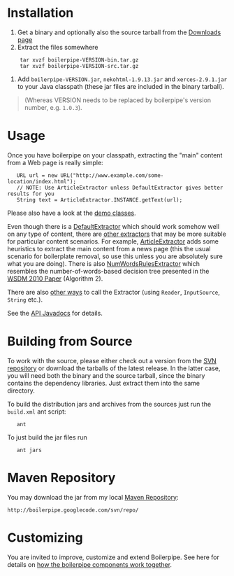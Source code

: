 # Installation #

  1. Get a binary and optionally also the source tarball from the [Downloads page](http://code.google.com/p/boilerpipe/downloads/list)
  1. Extract the files somewhere
```
    tar xvzf boilerpipe-VERSION-bin.tar.gz
    tar xvzf boilerpipe-VERSION-src.tar.gz
```
  1. Add `boilerpipe-VERSION.jar`, `nekohtml-1.9.13.jar` and `xerces-2.9.1.jar` to your Java classpath (these jar files are included in the binary tarball).

> (Whereas VERSION needs to be replaced by boilerpipe's version number, e.g. `1.0.3`).

# Usage #

Once you have boilerpipe on your classpath, extracting the "main" content from a Web page is really simple:

```
   URL url = new URL("http://www.example.com/some-location/index.html");
   // NOTE: Use ArticleExtractor unless DefaultExtractor gives better results for you
   String text = ArticleExtractor.INSTANCE.getText(url);
```


Please also have a look at the [demo classes](http://code.google.com/p/boilerpipe/source/browse/#svn/tags/BOILERPIPE_1_0_0/boilerpipe-core/src/demo/de/l3s/boilerpipe/demo).

Even though there is a [DefaultExtractor](http://code.google.com/p/boilerpipe/source/browse/trunk/boilerpipe-core/src/main/de/l3s/boilerpipe/extractors/DefaultExtractor.java) which should work somehow well on any type of content, there are [other extractors](http://boilerpipe.googlecode.com/svn/trunk/boilerpipe-core/javadoc/1.0/de/l3s/boilerpipe/BoilerpipeExtractor.html) that may be more suitable for particular content scenarios. For example, [ArticleExtractor](http://boilerpipe.googlecode.com/svn/trunk/boilerpipe-core/javadoc/1.0/de/l3s/boilerpipe/extractors/ArticleExtractor.html) adds some heuristics to extract the main content from a news page (this the usual scenario for boilerplate removal, so use this unless you are absolutely sure what you are doing). There is also [NumWordsRulesExtractor](http://code.google.com/p/boilerpipe/source/browse/trunk/boilerpipe-core/src/main/de/l3s/boilerpipe/extractors/NumWordsRulesExtractor.java) which resembles the number-of-words-based decision tree presented in the [WSDM 2010 Paper](WSDM2010Paper.md) (Algorithm 2).

There are also [other ways](http://boilerpipe.googlecode.com/svn/trunk/boilerpipe-core/javadoc/1.0/de/l3s/boilerpipe/extractors/ExtractorBase.html) to call the Extractor (using `Reader`, `InputSource`, `String` etc.).

See the [API Javadocs](http://boilerpipe.googlecode.com/svn/trunk/boilerpipe-core/javadoc/1.0/index.html) for details.

# Building from Source #

To work with the source, please either check out a version from the [SVN repository](http://code.google.com/p/boilerpipe/source/checkout) or download the tarballs of the latest release. In the latter case, you will need both the binary and the source tarball, since the binary contains the dependency libraries. Just extract them into the same directory.

To build the distribution jars and archives from the sources just run the `build.xml` ant script:
```
   ant
```

To just build the jar files run
```
   ant jars
```

# Maven Repository #

You may download the jar from my local [Maven Repository](http://boilerpipe.googlecode.com/svn/repo/):
```
http://boilerpipe.googlecode.com/svn/repo/
```

# Customizing #

You are invited to improve, customize and extend Boilerpipe. See here for details on [how the boilerpipe components work together](Components.md).
